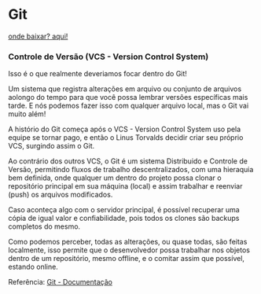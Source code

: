 # **Git**

[onde baixar? aqui!](https://git-scm.com/downloads)

### **Controle de Versão** (VCS - Version Control System)

Isso é o que realmente deveriamos focar dentro do Git!



Um sistema que registra alterações em arquivo ou conjunto de arquivos aolongo do tempo para que você possa lembrar versões específicas mais tarde. E nós podemos fazer isso com qualquer arquivo local, mas o Git vai muito além!



A histório do Git começa após o VCS - Version Control System uso pela equipe se tornar pago, e então o Linus Torvalds decidir criar seu próprio VCS, surgindo assim o Git.



Ao contrário dos outros VCS, o Git é um sistema Distribuido e Controle de Versão, permitindo fluxos de trabalho descentralizados, com uma hieraquia bem definida, onde qualquer um dentro do projeto possa clonar o repositório principal em sua máquina (local) e assim trabalhar e reenviar (push) os arquivos modificados.



Caso aconteça algo com o servidor principal, é possível recuperar uma cópia de igual valor e confiabilidade, pois todos os clones são backups completos do mesmo.



Como podemos perceber, todas as alterações, ou quase todas, são feitas localmente, isso permite que o desenvolvedor possa trabalhar nos objetos dentro de um repositório, mesmo offline, e o comitar assim que possível, estando online.

Referência: [Git - Documentação](https://git-scm.com/book/pt-br/v2)



